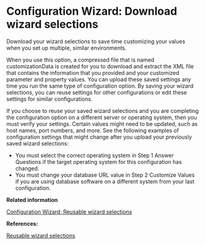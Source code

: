 # Configuration Wizard: Download wizard selections

Download your wizard selections to save time customizing your values when you set up multiple, similar environments.

When you use this option, a compressed file that is named customizationData is created for you to download and extract the XML file that contains the information that you provided and your customized parameter and property values. You can upload these saved settings any time you run the same type of configuration option. By saving your wizard selections, you can reuse settings for other configurations or edit these settings for similar configurations.

If you choose to reuse your saved wizard selections and you are completing the configuration option on a different server or operating system, then you must verify your settings. Certain values might need to be updated, such as host names, port numbers, and more. See the following examples of configuration settings that might change after you upload your previously saved wizard selections:

-   You must select the correct operating system in Step 1 Answer Questions if the target operating system for this configuration has changed.
-   You must change your database URL value in Step 2 Customize Values if you are using database software on a different system from your last configuration.

**Related information**  


[Configuration Wizard: Reusable wizard selections](../cw_panelhelp/cw_save_settings.md)

**References:**  


[Reusable wizard selections](cw_save_settings.md)


